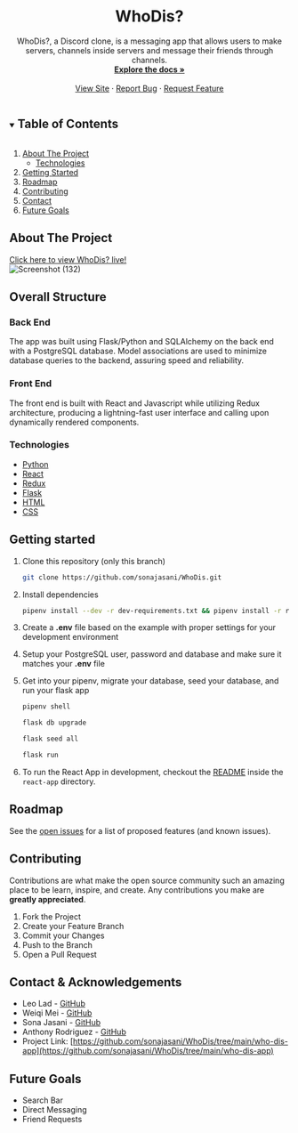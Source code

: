 <p align="center">
  

  <h1 align="center">WhoDis?</h1>

  <p align="center">
   WhoDis?, a Discord clone, is a messaging app that allows users to make servers, channels inside servers and message their friends through channels.
    <br />
    <a href="https://github.com/sonajasani/WhoDis"><strong>Explore the docs »</strong></a>
    <br />
    <br />
    <a href="https://who-dis-app.herokuapp.com/">View Site</a>
    ·
    <a href="https://github.com/sonajasani/WhoDis/issues">Report Bug</a>
    ·
    <a href="https://github.com/sonajasani/WhoDis/issues">Request Feature</a>
  </p>
</p>


<details open="open">
  <summary><h2 style="display: inline-block">Table of Contents</h2></summary>
  <ol>
    <li>
      <a href="#about-the-project">About The Project</a>
      <ul>
        <li><a href="technologies">Technologies</a></li>
      </ul>
    </li>
    <li><a href="#getting-started">Getting Started</a></li>
    <li><a href="#roadmap">Roadmap</a></li>
    <li><a href="#contributing">Contributing</a></li>
    <li><a href="#contact">Contact</a></li>
    <li><a href="#future-goals">Future Goals</a></li>
  </ol>
</details>


## About The Project

[Click here to view WhoDis? live!](https://who-dis-app.herokuapp.com/)
<br>
![Screenshot (132)](https://user-images.githubusercontent.com/99559369/177391574-9ce8a9db-ba9e-412f-a358-0879926b882d.png)
</br>


## Overall Structure

### Back End

The app was built using Flask/Python and SQLAlchemy on the back end with a PostgreSQL database.
Model associations are used to minimize database queries to the backend, assuring speed and reliability.

### Front End

The front end is built with React and Javascript while utilizing Redux architecture, producing a lightning-fast user interface and calling upon dynamically rendered components.


### Technologies

- [Python](https://www.python.org/)
- [React](https://reactjs.org/)
- [Redux](https://redux.js.org/)
- [Flask](https://flask.palletsprojects.com/en/2.1.x/)
- [HTML](https://html.com/)
- [CSS](http://www.css3.info/)



## Getting started
1. Clone this repository (only this branch)

   ```bash
   git clone https://github.com/sonajasani/WhoDis.git
   ```

2. Install dependencies

      ```bash
      pipenv install --dev -r dev-requirements.txt && pipenv install -r requirements.txt
      ```

3. Create a **.env** file based on the example with proper settings for your
   development environment
4. Setup your PostgreSQL user, password and database and make sure it matches your **.env** file

5. Get into your pipenv, migrate your database, seed your database, and run your flask app

   ```bash
   pipenv shell
   ```

   ```bash
   flask db upgrade
   ```

   ```bash
   flask seed all
   ```

   ```bash
   flask run
   ```

6. To run the React App in development, checkout the [README](./react-app/README.md) inside the `react-app` directory.



## Roadmap
See the [open issues](https://github.com/sonajasani/WhoDis/issues) for a list of proposed features (and known issues).


## Contributing

Contributions are what make the open source community such an amazing place to be learn, inspire, and create. Any contributions you make are **greatly appreciated**.
1. Fork the Project
2. Create your Feature Branch
3. Commit your Changes 
4. Push to the Branch 
5. Open a Pull Request


## Contact & Acknowledgements

- Leo Lad - [GitHub](https://github.com/Dedition)
- Weiqi Mei - [GitHub](https://github.com/weiqimei)
- Sona Jasani - [GitHub](https://github.com/sonajasani)
- Anthony Rodriguez - [GitHub](https://github.com/AnthonyRo1)
- Project Link: [https://github.com/sonajasani/WhoDis/tree/main/who-dis-app](https://github.com/sonajasani/WhoDis/tree/main/who-dis-app)



## Future Goals
- Search Bar
- Direct Messaging
- Friend Requests
